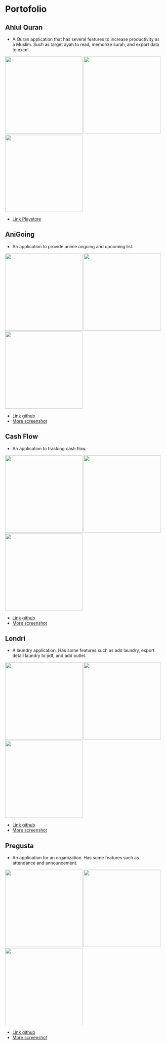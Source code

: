 # Portofolio

## Ahlul Quran
- A Quran application that has several features to increase productivity as a Muslim. Such as target ayah to read, memorize surah, and export data to excel. 

<img src="ahlul quran/surah.jpg" width="250"/> <img src="ahlul quran/chart.jpg" width="250"/> <img src="ahlul quran/excel.jpg" width="250"/> 

- [Link Playstore](https://play.google.com/store/apps/details?id=com.ahlulquran&pcampaignid=web_share)

## AniGoing
- An application to provide anime ongoing and upcoming list.

<img src="anigoing/login.jpg" width="250"/> <img src="anigoing/home.jpg" width="250"/> <img src="anigoing/detail.jpg" width="250"/>

- [Link github](https://github.com/AryaRestaBayu/anigoing.git)
- [More screenshot](./anigoing/) 

## Cash Flow
- An application to tracking cash flow.

<img src="cash flow/login.jpg" width="250"/> <img src="cash flow/home.jpg" width="250"/> <img src="cash flow/add.jpg" width="250"/>

- [Link github](https://github.com/AryaRestaBayu/cash_flow.git)
- [More screenshot](./cash%20flow/)

## Londri
- A laundry application. Has some features such as add laundry, export detail laundry to pdf, and add outlet.

<img src="londri/login.jpg" width="250"/> <img src="londri/admin.jpg" width="250"/> <img src="londri/detail.jpg" width="250"/>

- [Link github](https://github.com/AryaRestaBayu/Londri.git)
- [More screenshot](./londri/)

## Pregusta
- An application for an organization. Has some features such as attendance and announcement.

<img src="pregusta/login.jpg" width="250"/> <img src="pregusta/user.jpg" width="250"/> <img src="pregusta/user_absen.jpg" width="250"/>

- [Link github](https://github.com/AryaRestaBayu/pregusta.git)
- [More screenshot](./pregusta/)
